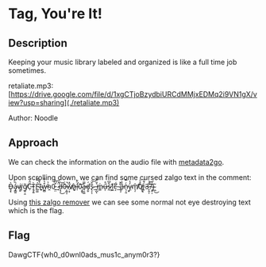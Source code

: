 # Tag, You're It!

## Description

Keeping your music library labeled and organized is like a full time job sometimes.

retaliate.mp3: [https://drive.google.com/file/d/1xgCTjoBzydbiURCdMMjxEDMq2i9VN1gX/view?usp=sharing](./retaliate.mp3)

Author: Noodle

## Approach

We can check the information on the audio file with [metadata2go](https://www.metadata2go.com/).

Upon scrolling down, we can find some cursed zalgo text in the comment:  Ḑ̶͙̀á̴̡̳͈̏ẃ̸͇͚g̸̭̣̱͂C̵̹̆̂Ṱ̴̡͍̀F̴̻͚͐̿̄{̴̟̃̀̐w̵̺̻͒̔͋h̴̭͛0̵͍̤͒͆͝_̷̟̈́͘̚d̶͙͕͜͝0̶͕͚͎̏̚w̸̦͙̃̽ǹ̷͙͚l̶̛̜̈́0̴̧̱͓͝a̶̘̮͚̿̈́ď̷̡̬́ŝ̴̢͔̌͝ͅ_̶̬̺͛̎̈́ͅm̵̳͗ű̶͎̊s̷̰̀̄͆1̸͕͖̈́c̶͔͆_̷̢̧̔̉̚â̵̙̔ǹ̵̖̦͈̇̿ỵ̴̬̓̔m̸̛͉̩̑0̸̮͓̏̊̀r̴͇͕̈́̄̉3̶̙̭͎͋̚͝?̴͔̟̩͊͛}̴̤̲͂͜ 

Using [this zalgo remover](https://onlineunicodetools.com/remove-zalgo-from-unicode) we can see some normal not eye destroying text which is the flag.

## Flag

DawgCTF{wh0_d0wnl0ads_mus1c_anym0r3?}
